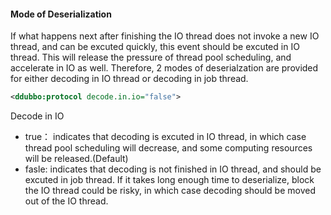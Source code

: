 <h4>Mode of Deserialization</h4>
If what happens next after finishing the IO thread does not invoke a new IO thread, and can be excuted quickly, this event should be excuted in IO thread. This will release the pressure of thread pool scheduling, and accelerate in IO as well. Therefore, 2 modes of deserialzation are provided for either decoding in IO thread or decoding in job thread.

````xml
<ddubbo:protocol decode.in.io="false">
````

Decode in IO
+ true： indicates that decoding is excuted in IO thread, in which case thread pool scheduling will decrease, and some computing resources will be released.(Default)
+ fasle: indicates that decoding is not finished in IO thread, and should be excuted in job thread. If it takes long enough time to deserialize, block the IO thread could be risky, in which case decoding should be moved out of the IO thread.
